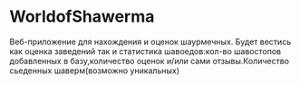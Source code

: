# WorldofShawerma
Веб-приложение для нахождения и оценок шаурмечных. 
Будет вестись как оценка заведений так и статистика шавоедов:кол-во шавостопов добавленных в базу,количество оценок и/или сами отзывы.Количество сьеденных шаверм(возможно  уникальных)

